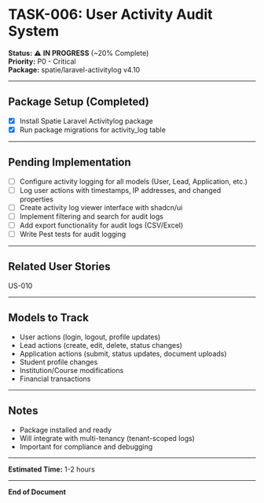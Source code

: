 # TASK-006: User Activity Audit System

**Status:** ⚠️ **IN PROGRESS** (~20% Complete)  
**Priority:** P0 - Critical  
**Package:** spatie/laravel-activitylog v4.10  

---

## Package Setup (Completed)

- [x] Install Spatie Laravel Activitylog package
- [x] Run package migrations for activity_log table

---

## Pending Implementation

- [ ] Configure activity logging for all models (User, Lead, Application, etc.)
- [ ] Log user actions with timestamps, IP addresses, and changed properties
- [ ] Create activity log viewer interface with shadcn/ui
- [ ] Implement filtering and search for audit logs
- [ ] Add export functionality for audit logs (CSV/Excel)
- [ ] Write Pest tests for audit logging

---

## Related User Stories

US-010

---

## Models to Track

- User actions (login, logout, profile updates)
- Lead actions (create, edit, delete, status changes)
- Application actions (submit, status updates, document uploads)
- Student profile changes
- Institution/Course modifications
- Financial transactions

---

## Notes

- Package installed and ready
- Will integrate with multi-tenancy (tenant-scoped logs)
- Important for compliance and debugging

---

**Estimated Time:** 1-2 hours

---

**End of Document**

